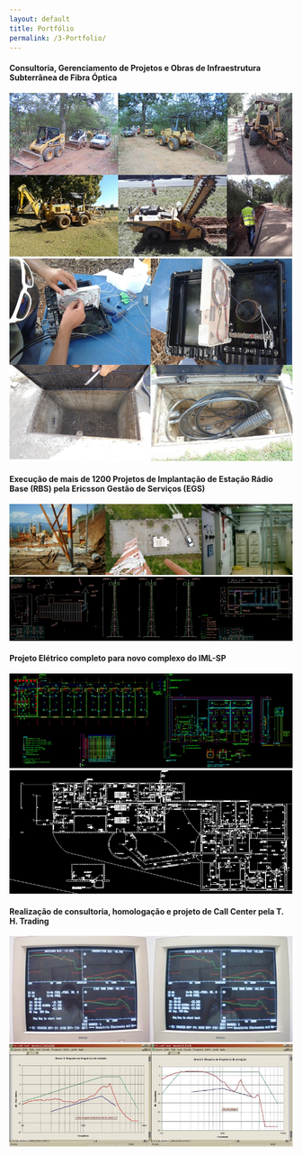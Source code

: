 ```yaml
---
layout: default
title: Portfólio
permalink: /3-Portfolio/
---
```


#### Consultoria, Gerenciamento de Projetos e Obras de Infraestrutura Subterrânea de Fibra Óptica
![](/images/3-Portfolio/DSC.jpg) ![](/images/3-Portfolio/DSCV.jpg)

#### Execução de mais de 1200 Projetos de Implantação de Estação Rádio Base (RBS) pela Ericsson Gestão de Serviços (EGS)
![](/images/3-Portfolio/egs_1.jpg) ![](/images/3-Portfolio/egs_2.jpg)

#### Projeto Elétrico completo para novo complexo do IML-SP
![](/images/3-Portfolio/iml_1.jpg) ![](/images/3-Portfolio/iml_2.jpg)

#### Realização de consultoria, homologação e projeto de Call Center pela T. H. Trading
![](/images/3-Portfolio/th_1.jpg) ![](/images/3-Portfolio/th_2.jpg)

